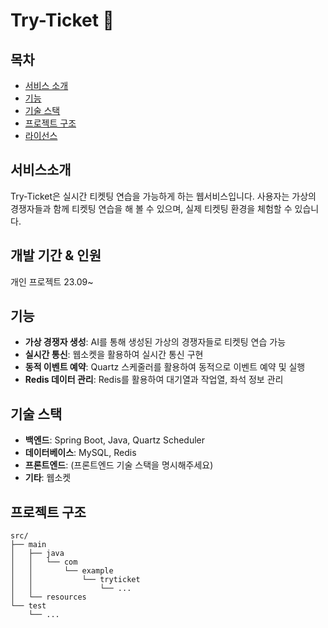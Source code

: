 # Try-Ticket 🎫


## 목차
- [서비스 소개](#서비스소개)
- [기능](#기능)
- [기술 스택](#기술-스택)
- [프로젝트 구조](#프로젝트-구조)
- [라이선스](#라이선스)

## 서비스소개

Try-Ticket은 실시간 티켓팅 연습을 가능하게 하는 웹서비스입니다. 사용자는 가상의 경쟁자들과 함께 티켓팅 연습을 해 볼 수 있으며, 실제 티켓팅 환경을 체험할 수 있습니다.

## 개발 기간 & 인원
개인 프로젝트 23.09~

## 기능

- **가상 경쟁자 생성**: AI를 통해 생성된 가상의 경쟁자들로 티켓팅 연습 가능
- **실시간 통신**: 웹소켓을 활용하여 실시간 통신 구현
- **동적 이벤트 예약**: Quartz 스케줄러를 활용하여 동적으로 이벤트 예약 및 실행
- **Redis 데이터 관리**: Redis를 활용하여 대기열과 작업열, 좌석 정보 관리

## 기술 스택

- **백엔드**: Spring Boot, Java, Quartz Scheduler
- **데이터베이스**: MySQL, Redis
- **프론트엔드**: (프론트엔드 기술 스택을 명시해주세요)
- **기타**: 웹소켓

## 프로젝트 구조
```
src/
├── main
│   ├── java
│   │   └── com
│   │       └── example
│   │           └── tryticket
│   │               └── ...
│   └── resources
└── test
    └── ...
```
